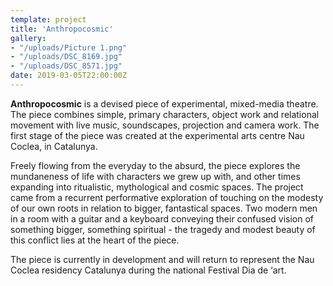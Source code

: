 ```yaml
---
template: project
title: 'Anthropocosmic'
gallery:
- "/uploads/Picture 1.png"
- "/uploads/DSC_8169.jpg"
- "/uploads/DSC_8571.jpg"
date: 2019-03-05T22:00:00Z
---
```

**Anthropocosmic** is a devised piece of experimental, mixed-media theatre. The piece combines simple, primary characters, object work and relational movement with live music, soundscapes, projection and camera work. The first stage of the piece was created at the experimental arts centre Nau Coclea, in Catalunya.

Freely flowing from the everyday to the absurd, the piece explores the mundaneness of life with characters we grew up with, and other times expanding into ritualistic, mythological and cosmic spaces. The project came from a recurrent performative exploration of touching on the modesty of our own roots in relation to bigger, fantastical spaces. Two modern men in a room with a guitar and a keyboard conveying their confused vision of something bigger, something spiritual - the tragedy and modest beauty of this conflict lies at the heart of the piece.

The piece is currently in development and will return to represent the Nau Coclea residency Catalunya during the national Festival Dia de ‘art.